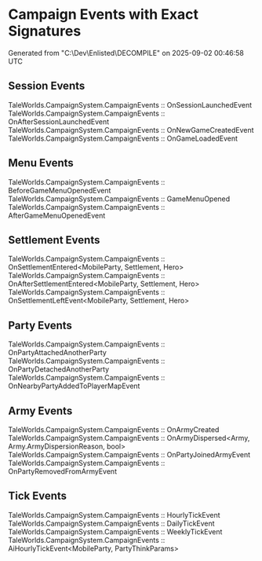 # Campaign Events with Exact Signatures

Generated from "C:\Dev\Enlisted\DECOMPILE" on 2025-09-02 00:46:58 UTC

## Session Events

TaleWorlds.CampaignSystem.CampaignEvents :: OnSessionLaunchedEvent<CampaignGameStarter>
TaleWorlds.CampaignSystem.CampaignEvents :: OnAfterSessionLaunchedEvent<CampaignGameStarter>
TaleWorlds.CampaignSystem.CampaignEvents :: OnNewGameCreatedEvent<CampaignGameStarter>
TaleWorlds.CampaignSystem.CampaignEvents :: OnGameLoadedEvent<CampaignGameStarter>

## Menu Events

TaleWorlds.CampaignSystem.CampaignEvents :: BeforeGameMenuOpenedEvent<GameMenuOption>
TaleWorlds.CampaignSystem.CampaignEvents :: GameMenuOpened<MenuCallbackArgs>
TaleWorlds.CampaignSystem.CampaignEvents :: AfterGameMenuOpenedEvent<MenuCallbackArgs>

## Settlement Events

TaleWorlds.CampaignSystem.CampaignEvents :: OnSettlementEntered<MobileParty, Settlement, Hero>
TaleWorlds.CampaignSystem.CampaignEvents :: OnAfterSettlementEntered<MobileParty, Settlement, Hero>
TaleWorlds.CampaignSystem.CampaignEvents :: OnSettlementLeftEvent<MobileParty, Settlement, Hero>

## Party Events

TaleWorlds.CampaignSystem.CampaignEvents :: OnPartyAttachedAnotherParty<MobileParty>
TaleWorlds.CampaignSystem.CampaignEvents :: OnPartyDetachedAnotherParty<MobileParty>
TaleWorlds.CampaignSystem.CampaignEvents :: OnNearbyPartyAddedToPlayerMapEvent<MobileParty>

## Army Events

TaleWorlds.CampaignSystem.CampaignEvents :: OnArmyCreated<Army>
TaleWorlds.CampaignSystem.CampaignEvents :: OnArmyDispersed<Army, Army.ArmyDispersionReason, bool>
TaleWorlds.CampaignSystem.CampaignEvents :: OnPartyJoinedArmyEvent<MobileParty>
TaleWorlds.CampaignSystem.CampaignEvents :: OnPartyRemovedFromArmyEvent<MobileParty>

## Tick Events

TaleWorlds.CampaignSystem.CampaignEvents :: HourlyTickEvent
TaleWorlds.CampaignSystem.CampaignEvents :: DailyTickEvent
TaleWorlds.CampaignSystem.CampaignEvents :: WeeklyTickEvent
TaleWorlds.CampaignSystem.CampaignEvents :: AiHourlyTickEvent<MobileParty, PartyThinkParams>

